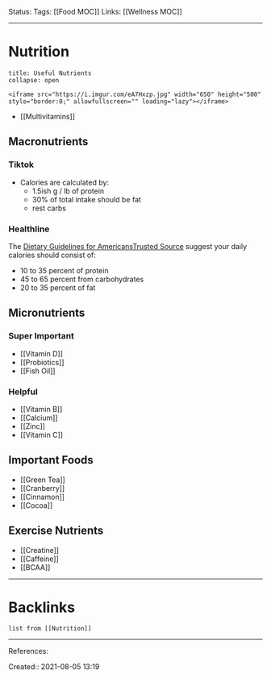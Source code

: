 Status: 
Tags: [[Food MOC]]
Links: [[Wellness MOC]]
___
# Nutrition
```ad-info
title: Useful Nutrients
collapse: open

<iframe src="https://i.imgur.com/eA7Hxzp.jpg" width="650" height="500" style="border:0;" allowfullscreen="" loading="lazy"></iframe>

```
- [[Multivitamins]]
## Macronutrients
### Tiktok
- Calories are calculated by:
	- 1.5ish g / lb of protein
	- 30% of total intake should be fat
	- rest carbs
### Healthline
The [Dietary Guidelines for AmericansTrusted Source](https://health.gov/dietaryguidelines/2015/resources/2015-2020_Dietary_Guidelines.pdf) suggest your daily calories should consist of:
-   10 to 35 percent of protein
-   45 to 65 percent from carbohydrates
-   20 to 35 percent of fat
## Micronutrients
### Super Important
- [[Vitamin D]]
- [[Probiotics]]
- [[Fish Oil]]
### Helpful
- [[Vitamin B]]
- [[Calcium]]
- [[Zinc]]
- [[Vitamin C]]
## Important Foods
- [[Green Tea]]
- [[Cranberry]]
- [[Cinnamon]]
- [[Cocoa]]
## Exercise Nutrients
- [[Creatine]]
- [[Caffeine]]
- [[BCAA]]
___
# Backlinks
```dataview
list from [[Nutrition]]
```
___
References:

Created:: 2021-08-05 13:19
